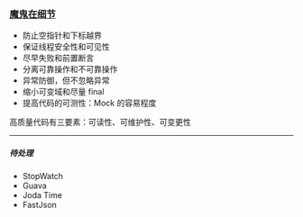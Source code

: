 ### [魔鬼在细节](http://dubbo.apache.org/zh-cn/docs/dev/principals/code-detail.html)

- 防止空指针和下标越界
- 保证线程安全性和可见性
- 尽早失败和前置断言
- 分离可靠操作和不可靠操作
- 异常防御，但不忽略异常
- 缩小可变域和尽量 final
- 提高代码的可测性：Mock 的容易程度

高质量代码有三要素：可读性、可维护性、可变更性

---
##### 待处理
- StopWatch
- Guava
- Joda Time
- FastJson